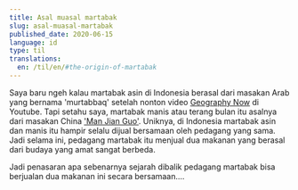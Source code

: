 ```yaml
---
title: Asal muasal martabak
slug: asal-muasal-martabak
published_date: 2020-06-15
language: id
type: til
translations:
  en: /til/en/#the-origin-of-martabak
---
```


Saya baru ngeh kalau martabak asin di Indonesia berasal dari masakan Arab yang bernama 'murtabbaq' setelah nonton video [Geography Now](https://www.youtube.com/watch?v=tP68QwVvAZk) di Youtube. Tapi setahu saya, martabak manis atau terang bulan itu asalnya dari masakan China ['Man Jian Guo'](https://en.wikipedia.org/wiki/Apam_balik). Uniknya, di Indonesia martabak asin dan manis itu hampir selalu dijual bersamaan oleh pedagang yang sama. Jadi selama ini, pedagang martabak itu menjual dua makanan yang berasal dari budaya yang amat sangat berbeda.

Jadi penasaran apa sebenarnya sejarah dibalik pedagang martabak bisa berjualan dua makanan ini secara bersamaan....
